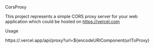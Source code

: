 CorsProxy

This project represents a simple CORS proxy server for your web application which could be hosted on https://vercel.com

Usage

https://<your-project-name>.vercel.app/api/proxy?url=${encodeURIComponent(urlToProxy)
